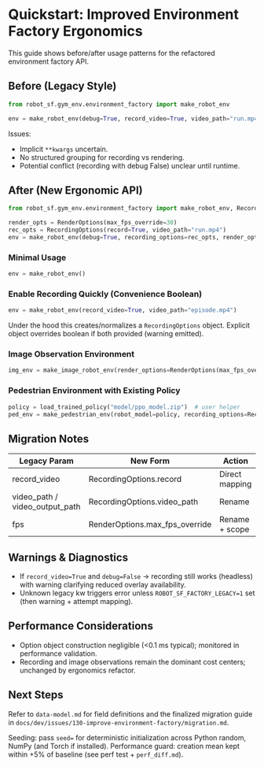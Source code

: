 # Quickstart: Improved Environment Factory Ergonomics

This guide shows before/after usage patterns for the refactored environment factory API.

## Before (Legacy Style)
```python
from robot_sf.gym_env.environment_factory import make_robot_env

env = make_robot_env(debug=True, record_video=True, video_path="run.mp4", fps=30)
```

Issues:
- Implicit `**kwargs` uncertain.
- No structured grouping for recording vs rendering.
- Potential conflict (recording with debug False) unclear until runtime.

## After (New Ergonomic API)
```python
from robot_sf.gym_env.environment_factory import make_robot_env, RecordingOptions, RenderOptions

render_opts = RenderOptions(max_fps_override=30)
rec_opts = RecordingOptions(record=True, video_path="run.mp4")
env = make_robot_env(debug=True, recording_options=rec_opts, render_options=render_opts, seed=42)
```

### Minimal Usage
```python
env = make_robot_env()
```

### Enable Recording Quickly (Convenience Boolean)
```python
env = make_robot_env(record_video=True, video_path="episode.mp4")
```

Under the hood this creates/normalizes a `RecordingOptions` object. Explicit object overrides boolean if both provided (warning emitted).

### Image Observation Environment
```python
img_env = make_image_robot_env(render_options=RenderOptions(max_fps_override=24))
```

### Pedestrian Environment with Existing Policy
```python
policy = load_trained_policy("model/ppo_model.zip")  # user helper
ped_env = make_pedestrian_env(robot_model=policy, recording_options=RecordingOptions(record=True))
```

## Migration Notes
| Legacy Param | New Form | Action |
|--------------|----------|--------|
| record_video | RecordingOptions.record | Direct mapping |
| video_path / video_output_path | RecordingOptions.video_path | Rename |
| fps | RenderOptions.max_fps_override | Rename + scope |

## Warnings & Diagnostics
- If `record_video=True` and `debug=False` → recording still works (headless) with warning clarifying reduced overlay availability.
- Unknown legacy kw triggers error unless `ROBOT_SF_FACTORY_LEGACY=1` set (then warning + attempt mapping).

## Performance Considerations
- Option object construction negligible (<0.1 ms typical); monitored in performance validation.
- Recording and image observations remain the dominant cost centers; unchanged by ergonomics refactor.

## Next Steps
Refer to `data-model.md` for field definitions and the finalized migration guide in `docs/dev/issues/130-improve-environment-factory/migration.md`.

Seeding: pass `seed=` for deterministic initialization across Python random, NumPy (and Torch if installed). Performance guard: creation mean kept within +5% of baseline (see perf test + `perf_diff.md`).
